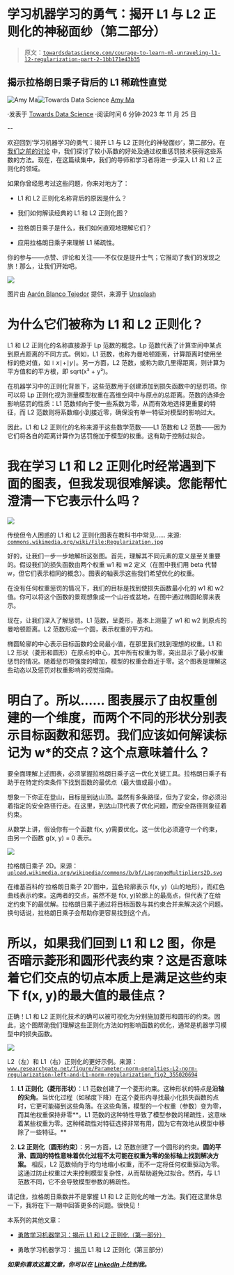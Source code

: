 # 学习机器学习的勇气：揭开 L1 与 L2 正则化的神秘面纱（第二部分）

> 原文：[`towardsdatascience.com/courage-to-learn-ml-unraveling-l1-l2-regularization-part-2-1bb171e43b35`](https://towardsdatascience.com/courage-to-learn-ml-unraveling-l1-l2-regularization-part-2-1bb171e43b35)

## 揭示拉格朗日乘子背后的 L1 稀疏性直觉

[](https://amyma101.medium.com/?source=post_page-----1bb171e43b35--------------------------------)![Amy Ma](https://amyma101.medium.com/?source=post_page-----1bb171e43b35--------------------------------)[](https://towardsdatascience.com/?source=post_page-----1bb171e43b35--------------------------------)![Towards Data Science](https://towardsdatascience.com/?source=post_page-----1bb171e43b35--------------------------------) [Amy Ma](https://amyma101.medium.com/?source=post_page-----1bb171e43b35--------------------------------)

·发表于 [Towards Data Science](https://towardsdatascience.com/?source=post_page-----1bb171e43b35--------------------------------) ·阅读时间 6 分钟·2023 年 11 月 25 日

--

欢迎回到‘学习机器学习的勇气：揭开 L1 与 L2 正则化的神秘面纱’，第二部分。在 [我们之前的讨论](https://medium.com/@yujing-ma45/understanding-l1-l2-regularization-part-1-9c7affe6f920) 中，我们探讨了较小系数的好处及通过权重惩罚技术获得这些系数的方法。现在，在这篇续集中，我们的导师和学习者将进一步深入 L1 和 L2 正则化的领域。

如果你曾经思考过这些问题，你来对地方了：

+   L1 和 L2 正则化名称背后的原因是什么？

+   我们如何解读经典的 L1 和 L2 正则化图？

+   拉格朗日乘子是什么，我们如何直观地理解它们？

+   应用拉格朗日乘子来理解 L1 稀疏性。

你的参与——点赞、评论和关注——不仅仅是提升士气；它推动了我们的发现之旅！那么，让我们开始吧。

![](img/eb38cadf6bb97d614c0c0bc8ddd9755a.png)

图片由 [Aarón Blanco Tejedor](https://unsplash.com/@the_meaning_of_love?utm_source=medium&utm_medium=referral) 提供，来源于 [Unsplash](https://unsplash.com/?utm_source=medium&utm_medium=referral)

# 为什么它们被称为 L1 和 L2 正则化？

L1 和 L2 正则化的名称直接源于 Lp 范数的概念。Lp 范数代表了计算空间中某点到原点距离的不同方式。例如，L1 范数，也称为曼哈顿距离，计算距离时使用坐标的绝对值，如∣*x*∣+∣*y*∣。另一方面，L2 范数，或称为欧几里得距离，则计算为平方值和的平方根，即 sqrt(x² + y²)。

在机器学习中的正则化背景下，这些范数用于创建添加到损失函数中的惩罚项。你可以将 Lp 正则化视为测量模型权重在高维空间中与原点的总距离。范数的选择会影响惩罚的性质：L1 范数倾向于使一些系数为零，从而有效地选择更重要的特征，而 L2 范数则将系数缩小到接近零，确保没有单一特征对模型的影响过大。

因此，L1 和 L2 正则化的名称来源于这些数学范数——L1 范数和 L2 范数——因为它们将各自的距离计算作为惩罚施加于模型的权重。这有助于控制过拟合。

# **我在学习 L1 和 L2 正则化时经常遇到下面的图表，但我发现很难解读。您能帮忙澄清一下它表示什么吗？**

![](img/9c4081ca5e2c0ac4ec1bb37796236b09.png)

传统但令人困惑的 L1 和 L2 正则化图表在教科书中常见…… 来源: [`commons.wikimedia.org/wiki/File:Regularization.jpg`](https://commons.wikimedia.org/wiki/File:Regularization.jpg)

好的，让我们一步一步地解析这张图。首先，理解其不同元素的意义是至关重要的。假设我们的损失函数由两个权重 w1 和 w2 定义（在图中我们用 beta 代替 w，但它们表示相同的概念）。图表的轴表示这些我们希望优化的权重。

在没有任何权重惩罚的情况下，我们的目标是找到使损失函数最小化的 w1 和 w2 值。你可以将这个函数的景观想象成一个山谷或盆地，在图中通过椭圆轮廓来表示。

现在，让我们深入了解惩罚。L1 范数，呈菱形，基本上测量了 w1 和 w2 到原点的曼哈顿距离。L2 范数形成一个圆，表示权重的平方和。

椭圆轮廓的中心表示目标函数的全局最小值，在那里我们找到理想的权重。L1 和 L2 形状（菱形和圆形）在原点的中心，其中所有权重为零，突出显示了最小权重惩罚的情况。随着惩罚项强度的增加，模型的权重会趋近于零。这个图表是理解这些动态以及惩罚对权重影响的视觉指南。

# 明白了。所以…… 图表展示了由权重创建的一个维度，而两个不同的形状分别表示目标函数和惩罚。我们应该如何解读标记为 w*的交点？这个点意味着什么？

要全面理解上述图表，必须掌握拉格朗日乘子这一优化关键工具。拉格朗日乘子有助于在特定约束条件下找到函数的最优点（最大值或最小值）。

想象一下你正在登山，目标是到达山顶。虽然有多条路径，但为了安全，你必须沿着指定的安全路径行走。在这里，到达山顶代表了优化问题，而安全路径则象征着约束。

从数学上讲，假设你有一个函数 f(x, y)需要优化。这一优化必须遵守一个约束，由另一个函数 g(x, y) = 0 表示。

![](img/68a20f2eaf9a3abd420a45a322c23f22.png)

拉格朗日乘子 2D。来源：[`upload.wikimedia.org/wikipedia/commons/b/bf/LagrangeMultipliers2D.svg`](https://upload.wikimedia.org/wikipedia/commons/b/bf/LagrangeMultipliers2D.svg)

在维基百科的‘拉格朗日乘子 2D’图中，蓝色轮廓表示 f(x, y)（山的地形），而红色曲线表示约束。这两者的交点，虽然不是 f(x, y)轮廓上的最高点，但代表了在给定约束下的最优解。拉格朗日乘子通过将目标函数与其约束合并来解决这个问题。换句话说，拉格朗日乘子会帮助你更容易找到这个点。

# 所以，如果我们回到 L1 和 L2 图，你是否暗示菱形和圆形代表约束？这是否意味着它们交点的切点本质上是满足这些约束下 f(x, y)的最大值的最佳点？

正确！L1 和 L2 正则化技术的确可以被可视化为分别施加菱形和圆形的约束。因此，这个图帮助我们理解这些正则化方法如何影响函数的优化，通常是机器学习模型中的损失函数。

![](img/bf23589d50e185f421663dc8687a7a73.png)

L2（左）和 L1（右）正则化的更好示例。来源：[`www.researchgate.net/figure/Parameter-norm-penalties-L2-norm-regularization-left-and-L1-norm-regularization_fig2_355020694`](https://www.researchgate.net/figure/Parameter-norm-penalties-L2-norm-regularization-left-and-L1-norm-regularization_fig2_355020694)

1.  **L1 正则化（菱形形状）**：L1 范数创建了一个菱形约束。这种形状的特点是**沿轴的尖角**。当优化过程（如梯度下降）在这个菱形内寻找最小化损失函数的点时，它更可能碰到这些角落。在这些角落，模型的一个权重（参数）变为零，而其他权重保持非零**。L1 范数的这种特性导致了模型参数的稀疏性，这意味着某些权重为零。这种稀疏性对特征选择非常有用，因为它有效地从模型中移除了一些特征。**

1.  **L2 正则化（圆形约束）**：另一方面，L2 范数创建了一个圆形的约束。**圆的平滑、圆润的特性意味着优化过程不太可能在权重为零的坐标轴上找到解决方案。** 相反，L2 范数倾向于均匀地缩小权重，而不一定将任何权重驱动为零。这通过防止权重过大来控制模型复杂性，从而帮助避免过拟合。然而，与 L1 范数不同，它不会导致模型参数的稀疏性。

请记住，拉格朗日乘数并不是掌握 L1 和 L2 正则化的唯一方法。我们在这里休息一下，我将在下一期中回答更多的问题。很快见！

本系列的其他文章：

+   [勇敢学习机器学习：揭示 L1 和 L2 正则化（第一部分）](https://medium.com/@yujing-ma45/understanding-l1-l2-regularization-part-1-9c7affe6f920)

+   勇敢学习机器学习： [揭示](https://medium.com/@yujing-ma45/understanding-l1-l2-regularization-part-1-9c7affe6f920) L1 和 L2 正则化（第三部分）

***如果你喜欢这篇文章，你可以在*** [***LinkedIn***](https://www.linkedin.com/in/amyma101/)***上找到我。***
